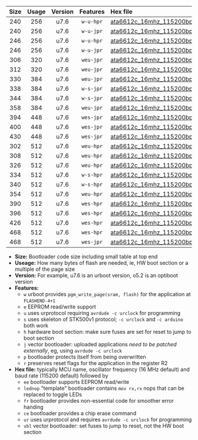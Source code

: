 |Size|Usage|Version|Features|Hex file|
|:-:|:-:|:-:|:-:|:--|
|240|256|u7.6|`w-u-hpr`|[ata6612c_16mhz_115200bps_ur.hex](https://raw.githubusercontent.com/stefanrueger/urboot/main//ata6612c_16mhz_115200bps_ur.hex)|
|240|256|u7.6|`w-u-jpr`|[ata6612c_16mhz_115200bps_ur_vbl.hex](https://raw.githubusercontent.com/stefanrueger/urboot/main//ata6612c_16mhz_115200bps_ur_vbl.hex)|
|246|256|u7.6|`w-u-hpr`|[ata6612c_16mhz_115200bps_lednop_ur.hex](https://raw.githubusercontent.com/stefanrueger/urboot/main//ata6612c_16mhz_115200bps_lednop_ur.hex)|
|246|256|u7.6|`w-u-jpr`|[ata6612c_16mhz_115200bps_lednop_ur_vbl.hex](https://raw.githubusercontent.com/stefanrueger/urboot/main//ata6612c_16mhz_115200bps_lednop_ur_vbl.hex)|
|306|320|u7.6|`weu-jpr`|[ata6612c_16mhz_115200bps_ee_ur_vbl.hex](https://raw.githubusercontent.com/stefanrueger/urboot/main//ata6612c_16mhz_115200bps_ee_ur_vbl.hex)|
|312|320|u7.6|`weu-jpr`|[ata6612c_16mhz_115200bps_ee_lednop_ur_vbl.hex](https://raw.githubusercontent.com/stefanrueger/urboot/main//ata6612c_16mhz_115200bps_ee_lednop_ur_vbl.hex)|
|330|384|u7.6|`weu-jpr`|[ata6612c_16mhz_115200bps_ee_lednop_fr_ur_vbl.hex](https://raw.githubusercontent.com/stefanrueger/urboot/main//ata6612c_16mhz_115200bps_ee_lednop_fr_ur_vbl.hex)|
|338|384|u7.6|`w-s-jpr`|[ata6612c_16mhz_115200bps_vbl.hex](https://raw.githubusercontent.com/stefanrueger/urboot/main//ata6612c_16mhz_115200bps_vbl.hex)|
|344|384|u7.6|`w-s-jpr`|[ata6612c_16mhz_115200bps_lednop_vbl.hex](https://raw.githubusercontent.com/stefanrueger/urboot/main//ata6612c_16mhz_115200bps_lednop_vbl.hex)|
|358|384|u7.6|`weu-jpr`|[ata6612c_16mhz_115200bps_ee_lednop_fr_ce_ur_vbl.hex](https://raw.githubusercontent.com/stefanrueger/urboot/main//ata6612c_16mhz_115200bps_ee_lednop_fr_ce_ur_vbl.hex)|
|394|448|u7.6|`wes-jpr`|[ata6612c_16mhz_115200bps_ee_vbl.hex](https://raw.githubusercontent.com/stefanrueger/urboot/main//ata6612c_16mhz_115200bps_ee_vbl.hex)|
|400|448|u7.6|`wes-jpr`|[ata6612c_16mhz_115200bps_ee_lednop_vbl.hex](https://raw.githubusercontent.com/stefanrueger/urboot/main//ata6612c_16mhz_115200bps_ee_lednop_vbl.hex)|
|430|448|u7.6|`wes-jpr`|[ata6612c_16mhz_115200bps_ee_lednop_fr_vbl.hex](https://raw.githubusercontent.com/stefanrueger/urboot/main//ata6612c_16mhz_115200bps_ee_lednop_fr_vbl.hex)|
|302|512|u7.6|`weu-hpr`|[ata6612c_16mhz_115200bps_ee_ur.hex](https://raw.githubusercontent.com/stefanrueger/urboot/main//ata6612c_16mhz_115200bps_ee_ur.hex)|
|308|512|u7.6|`weu-hpr`|[ata6612c_16mhz_115200bps_ee_lednop_ur.hex](https://raw.githubusercontent.com/stefanrueger/urboot/main//ata6612c_16mhz_115200bps_ee_lednop_ur.hex)|
|326|512|u7.6|`weu-hpr`|[ata6612c_16mhz_115200bps_ee_lednop_fr_ur.hex](https://raw.githubusercontent.com/stefanrueger/urboot/main//ata6612c_16mhz_115200bps_ee_lednop_fr_ur.hex)|
|334|512|u7.6|`w-s-hpr`|[ata6612c_16mhz_115200bps.hex](https://raw.githubusercontent.com/stefanrueger/urboot/main//ata6612c_16mhz_115200bps.hex)|
|340|512|u7.6|`w-s-hpr`|[ata6612c_16mhz_115200bps_lednop.hex](https://raw.githubusercontent.com/stefanrueger/urboot/main//ata6612c_16mhz_115200bps_lednop.hex)|
|354|512|u7.6|`weu-hpr`|[ata6612c_16mhz_115200bps_ee_lednop_fr_ce_ur.hex](https://raw.githubusercontent.com/stefanrueger/urboot/main//ata6612c_16mhz_115200bps_ee_lednop_fr_ce_ur.hex)|
|390|512|u7.6|`wes-hpr`|[ata6612c_16mhz_115200bps_ee.hex](https://raw.githubusercontent.com/stefanrueger/urboot/main//ata6612c_16mhz_115200bps_ee.hex)|
|396|512|u7.6|`wes-hpr`|[ata6612c_16mhz_115200bps_ee_lednop.hex](https://raw.githubusercontent.com/stefanrueger/urboot/main//ata6612c_16mhz_115200bps_ee_lednop.hex)|
|426|512|u7.6|`wes-hpr`|[ata6612c_16mhz_115200bps_ee_lednop_fr.hex](https://raw.githubusercontent.com/stefanrueger/urboot/main//ata6612c_16mhz_115200bps_ee_lednop_fr.hex)|
|468|512|u7.6|`wes-hpr`|[ata6612c_16mhz_115200bps_ee_lednop_fr_ce.hex](https://raw.githubusercontent.com/stefanrueger/urboot/main//ata6612c_16mhz_115200bps_ee_lednop_fr_ce.hex)|
|468|512|u7.6|`wes-jpr`|[ata6612c_16mhz_115200bps_ee_lednop_fr_ce_vbl.hex](https://raw.githubusercontent.com/stefanrueger/urboot/main//ata6612c_16mhz_115200bps_ee_lednop_fr_ce_vbl.hex)|

- **Size:** Bootloader code size including small table at top end
- **Useage:** How many bytes of flash are needed, ie, HW boot section or a multiple of the page size
- **Version:** For example, u7.6 is an urboot version, o5.2 is an optiboot version
- **Features:**
  + `w` urboot provides `pgm_write_page(sram, flash)` for the application at `FLASHEND-4+1`
  + `e` EEPROM read/write support
  + `u` uses urprotocol requiring `avrdude -c urclock` for programming
  + `s` uses skeleton of STK500v1 protocol; `-c urclock` and `-c arduino` both work
  + `h` hardware boot section: make sure fuses are set for reset to jump to boot section
  + `j` vector bootloader: uploaded applications *need to be patched externally*, eg, using `avrdude -c urclock`
  + `p` bootloader protects itself from being overwritten
  + `r` preserves reset flags for the application in the register R2
- **Hex file:** typically MCU name, oscillator frequency (16 MHz default) and baud rate (115200 default) followed by
  + `ee` bootloader supports EEPROM read/write
  + `lednop` "template" bootloader contains `mov rx,rx` nops that can be replaced to toggle LEDs
  + `fr` bootloader provides non-essential code for smoother error handing
  + `ce` bootloader provides a chip erase command
  + `ur` uses urprotocol and requires `avrdude -c urclock` for programming
  + `vbl` vector bootloader: set fuses to jump to reset, not the HW boot section
